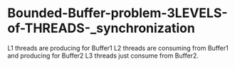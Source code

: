 # Bounded-Buffer-problem-3LEVELS-of-THREADS-_synchronization
L1 threads are producing for Buffer1
L2 threads are consuming from Buffer1 and producing for Buffer2
L3 threads just consume from Buffer2.

